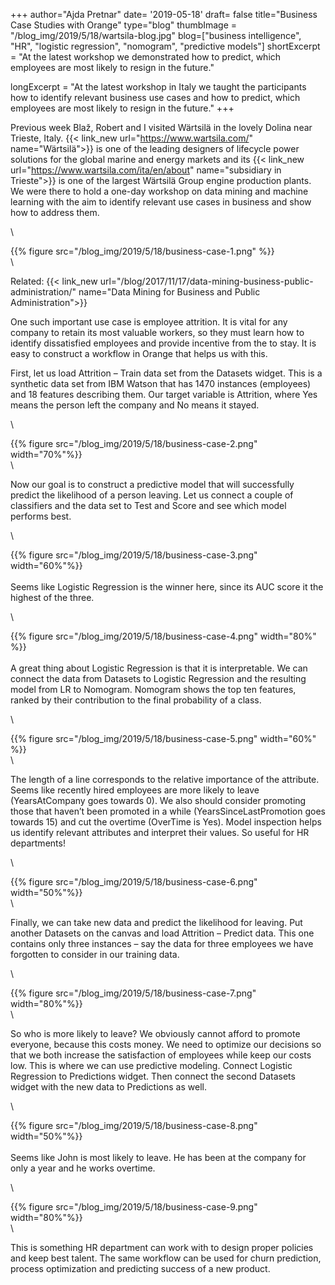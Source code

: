 +++
author="Ajda Pretnar"
date= '2019-05-18'
draft= false
title="Business Case Studies with Orange"
type="blog"
thumbImage = "/blog_img/2019/5/18/wartsila-blog.jpg"
blog=["business intelligence", "HR", "logistic regression", "nomogram", "predictive models"]
shortExcerpt = "At the latest workshop we demonstrated how to predict, which employees are most likely to resign in the future."

longExcerpt = "At the latest workshop in Italy we taught the participants how to identify relevant business use cases and how to predict, which employees are most likely to resign in the future."
+++

Previous week Blaž, Robert and I visited Wärtsilä in the lovely Dolina near Trieste, Italy. {{< link_new url="https://www.wartsila.com/" name="Wärtsilä">}} is one of the leading designers of lifecycle power solutions for the global marine and energy markets and its {{< link_new url="https://www.wartsila.com/ita/en/about" name="subsidiary in Trieste">}} is one of the largest Wärtsilä Group engine production plants. We were there to hold a one-day workshop on data mining and machine learning with the aim to identify relevant use cases in business and show how to address them.

\

{{% figure src="/blog_img/2019/5/18/business-case-1.png" %}}
\
\

Related: {{< link_new url="/blog/2017/11/17/data-mining-business-public-administration/" name="Data Mining for Business and Public Administration">}}

One such important use case is employee attrition. It is vital for any company to retain its most valuable workers, so they must learn how to identify dissatisfied employees and provide incentive from the to stay. It is easy to construct a workflow in Orange that helps us with this.

First, let us load Attrition – Train data set from the Datasets widget. This is a synthetic data set from IBM Watson that has 1470 instances (employees) and 18 features describing them. Our target variable is Attrition, where Yes means the person left the company and No means it stayed.


\


{{% figure src="/blog_img/2019/5/18/business-case-2.png" width="70%"%}}
\
\

Now our goal is to construct a predictive model that will successfully predict the likelihood of a person leaving. Let us connect a couple of classifiers and the data set to Test and Score and see which model performs best.


\

{{% figure src="/blog_img/2019/5/18/business-case-3.png" width="60%"%}}
\
\
Seems like Logistic Regression is the winner here, since its AUC score it the highest of the three.

\


{{% figure src="/blog_img/2019/5/18/business-case-4.png" width="80%" %}}
\
\
A great thing about Logistic Regression is that it is interpretable. We can connect the data from Datasets to Logistic Regression and the resulting model from LR to Nomogram. Nomogram shows the top ten features, ranked by their contribution to the final probability of a class.


\


{{% figure src="/blog_img/2019/5/18/business-case-5.png" width="60%" %}}
\
\

The length of a line corresponds to the relative importance of the attribute. Seems like recently hired employees are more likely to leave (YearsAtCompany goes towards 0). We also should consider promoting those that haven’t been promoted in a while (YearsSinceLastPromotion goes towards 15) and cut the overtime (OverTime is Yes). Model inspection helps us identify relevant attributes and interpret their values. So useful for HR departments!

\


{{% figure src="/blog_img/2019/5/18/business-case-6.png" width="50%"%}}
\
\

Finally, we can take new data and predict the likelihood for leaving. Put another Datasets on the canvas and load Attrition – Predict data. This one contains only three instances – say the data for three employees we have forgotten to consider in our training data.

\


{{% figure src="/blog_img/2019/5/18/business-case-7.png" width="80%"%}}
\
\

So who is more likely to leave? We obviously cannot afford to promote everyone, because this costs money. We need to optimize our decisions so that we both increase the satisfaction of employees while keep our costs low. This is where we can use predictive modeling. Connect Logistic Regression to Predictions widget. Then connect the second Datasets widget with the new data to Predictions as well.


\


{{% figure src="/blog_img/2019/5/18/business-case-8.png" width="50%"%}}
\
\
Seems like John is most likely to leave. He has been at the company for only a year and he works overtime.

\


{{% figure src="/blog_img/2019/5/18/business-case-9.png" width="80%"%}}
\
\

This is something HR department can work with to design proper policies and keep best talent. The same workflow can be used for churn prediction, process optimization and predicting success of a new product.

